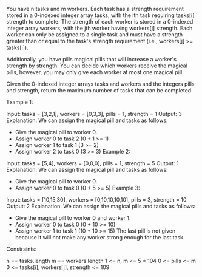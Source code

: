 You have n tasks and m workers. Each task has a strength requirement stored in a 0-indexed integer array tasks, with the ith task requiring tasks[i] strength to complete. The strength of each worker is stored in a 0-indexed integer array workers, with the jth worker having workers[j] strength. Each worker can only be assigned to a single task and must have a strength greater than or equal to the task's strength requirement (i.e., workers[j] >= tasks[i]).

Additionally, you have pills magical pills that will increase a worker's strength by strength. You can decide which workers receive the magical pills, however, you may only give each worker at most one magical pill.

Given the 0-indexed integer arrays tasks and workers and the integers pills and strength, return the maximum number of tasks that can be completed.

Example 1:

Input: tasks = [3,2,1], workers = [0,3,3], pills = 1, strength = 1
Output: 3
Explanation:
We can assign the magical pill and tasks as follows:

-   Give the magical pill to worker 0.
-   Assign worker 0 to task 2 (0 + 1 >= 1)
-   Assign worker 1 to task 1 (3 >= 2)
-   Assign worker 2 to task 0 (3 >= 3)
    Example 2:

Input: tasks = [5,4], workers = [0,0,0], pills = 1, strength = 5
Output: 1
Explanation:
We can assign the magical pill and tasks as follows:

-   Give the magical pill to worker 0.
-   Assign worker 0 to task 0 (0 + 5 >= 5)
    Example 3:

Input: tasks = [10,15,30], workers = [0,10,10,10,10], pills = 3, strength = 10
Output: 2
Explanation:
We can assign the magical pills and tasks as follows:

-   Give the magical pill to worker 0 and worker 1.
-   Assign worker 0 to task 0 (0 + 10 >= 10)
-   Assign worker 1 to task 1 (10 + 10 >= 15)
    The last pill is not given because it will not make any worker strong enough for the last task.

Constraints:

n == tasks.length
m == workers.length
1 <= n, m <= 5 \* 104
0 <= pills <= m
0 <= tasks[i], workers[j], strength <= 109
